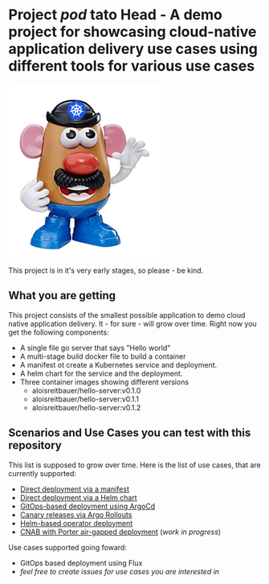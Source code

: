 # Project _pod_ tato Head - A demo project for showcasing cloud-native application delivery use cases using different tools for various use cases

![podtatohead](/images/podtatoHead.png)

This project is in it's very early stages, so please - be kind.

## What you are getting

This project consists of the smallest possible application to demo cloud native
application delivery. It - for sure - will grow over time. Right now you get the following components:

* A single file go server that says "Hello world"
* A multi-stage build docker file to build a container
* A manifest ot create a Kubernetes service and deployment. 
* A helm chart for the service and the deployment.
* Three container images showing different versions
    * aloisreitbauer/hello-server:v0.1.0
    * aloisreitbauer/hello-server:v0.1.1
    * aloisreitbauer/hello-server:v0.1.2 

## Scenarios and Use Cases you can test with this repository 

This list is supposed to grow over time. Here is the list of use cases, that are
currently supported:

* [Direct deployment via a manifest](/docs/plainManifest.md)
* [Direct deployment via a Helm chart](/docs/helmChart.md)
* [GitOps-based deployment using ArgoCd](/docs/gitOpsArgoCD.md)
* [Canary releases via Argo Rollouts](/docs/rollouts.md)
* [Helm-based operator deployment](/docs/helmOperator.md) 
* [CNAB with Porter air-gapped deployment](/docs/cnabWithPorter.md) (_work in progress_)

Use cases supported going foward:

* GitOps based deployment using Flux
* _feel free to create issues for use cases you are interested in_
